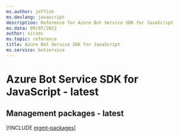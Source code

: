 ```yaml
---
ms.author: jeffish
ms.devlang: javascript
description: Reference for Azure Bot Service SDK for JavaScript
ms.data: 09/07/2022
author: xirzec
ms.topic: reference
title: Azure Bot Service SDK for JavaScript
ms.service: botservice
---
```

# Azure Bot Service SDK for JavaScript - latest

## Management packages - latest
[!INCLUDE [mgmt-packages](bot-service-mgmt-index.md)]
